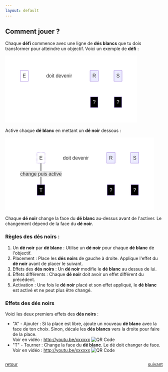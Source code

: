 ```yaml
---
layout: default
---
```


<div markdown="1">

## Comment jouer ?

Chaque **défi** commence avec une ligne de **dés blancs** que tu dois transformer pour atteindre un objectif. Voici un exemple de **défi** :

![](assets/cj1.png)

Active chaque **dé blanc** en mettant un **dé noir** dessous :

![](assets/cj2.png)

Chaque **dé noir** change la face du **dé blanc** au-dessus avant de l'activer. Le changement dépend de la face du **dé noir**.

</div>

<div markdown="1">

### Règles des **dés noirs** :

1. Un **dé noir** par **dé blanc** : Utilise un **dé noir** pour chaque **dé blanc** de l'objectif.
2. Placement : Place les **dés noirs** de gauche à droite. Applique l'effet du **dé noir** avant de placer le suivant.
3. Effets des **dés noirs** : Un **dé noir** modifie le **dé blanc** au dessus de lui.
4. Effets différents : Chaque **dé noir** doit avoir un effet différent du précédent.
5. Activation : Une fois le **dé noir** placé et son effet appliqué, le **dé blanc** est activé et ne peut plus être changé.

### Effets des dés noirs

Voici les deux premiers effets des **dés noirs** :

- "A" - Ajouter : Si la place est libre, ajoute un nouveau **dé blanc** avec la face de ton choix. Sinon, décale les **dés blancs** vers la droite pour faire de la place.  
    Voir en vidéo : http://youtu.be/xxxxxx ![QR Code](https://via.placeholder.com/50)  
- "T" - Tourner : Change la face du **dé blanc**. Le dé doit changer de face.
    Voir en vidéo : http://youtu.be/xxxxxx ![QR Code](https://via.placeholder.com/50)  

</div>

<div markdown="1" style="grid-column: 1 / -1; display: flex; justify-content: space-between">

[retour](./)

[suivant](./2)

</div>

